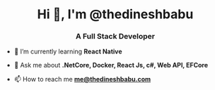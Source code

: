 <h1 align="center">Hi 👋, I'm @thedineshbabu</h1>
<h3 align="center">A Full Stack Developer</h3>

- 🌱 I’m currently learning **React Native**

- 💬 Ask me about **.NetCore, Docker, React Js, c#, Web API, EFCore**

- 📫 How to reach me **me@thedineshbabu.com**
